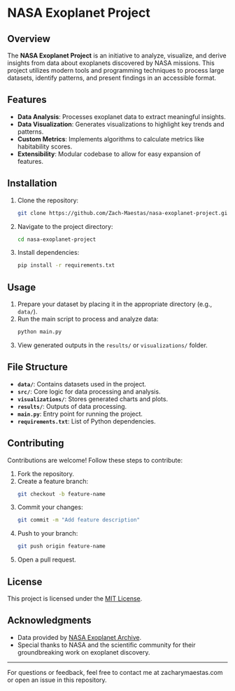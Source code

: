 # NASA Exoplanet Project

## Overview
The **NASA Exoplanet Project** is an initiative to analyze, visualize, and derive insights from data about exoplanets discovered by NASA missions. This project utilizes modern tools and programming techniques to process large datasets, identify patterns, and present findings in an accessible format.

## Features
- **Data Analysis**: Processes exoplanet data to extract meaningful insights.
- **Data Visualization**: Generates visualizations to highlight key trends and patterns.
- **Custom Metrics**: Implements algorithms to calculate metrics like habitability scores.
- **Extensibility**: Modular codebase to allow for easy expansion of features.

## Installation
1. Clone the repository:
   ```bash
   git clone https://github.com/Zach-Maestas/nasa-exoplanet-project.git
   ```
2. Navigate to the project directory:
   ```bash
   cd nasa-exoplanet-project
   ```
3. Install dependencies:
   ```bash
   pip install -r requirements.txt
   ```

## Usage
1. Prepare your dataset by placing it in the appropriate directory (e.g., `data/`).
2. Run the main script to process and analyze data:
   ```bash
   python main.py
   ```
3. View generated outputs in the `results/` or `visualizations/` folder.

## File Structure
- **`data/`**: Contains datasets used in the project.
- **`src/`**: Core logic for data processing and analysis.
- **`visualizations/`**: Stores generated charts and plots.
- **`results/`**: Outputs of data processing.
- **`main.py`**: Entry point for running the project.
- **`requirements.txt`**: List of Python dependencies.

## Contributing
Contributions are welcome! Follow these steps to contribute:
1. Fork the repository.
2. Create a feature branch:
   ```bash
   git checkout -b feature-name
   ```
3. Commit your changes:
   ```bash
   git commit -m "Add feature description"
   ```
4. Push to your branch:
   ```bash
   git push origin feature-name
   ```
5. Open a pull request.

## License
This project is licensed under the [MIT License](LICENSE).

## Acknowledgments
- Data provided by [NASA Exoplanet Archive](https://exoplanetarchive.ipac.caltech.edu/).
- Special thanks to NASA and the scientific community for their groundbreaking work on exoplanet discovery.

---

For questions or feedback, feel free to contact me at zacharymaestas.com or open an issue in this repository.

